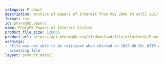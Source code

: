 ```yaml
---
category: Product
description: Archive of papers of interest from May 2006 to April 2017
format: csv
id: pharmgkb.papers
name: PharmKB Papers of Interest Archive
product_file_size: 126005
product_url: https://api.pharmgkb.org/v1/download/file/attachment/PapersOfInterestArchive.csv
warnings:
- 'File was not able to be retrieved when checked on 2025-08-06: HTTP 429 error when
  accessing file'
layout: product_detail
---
```

